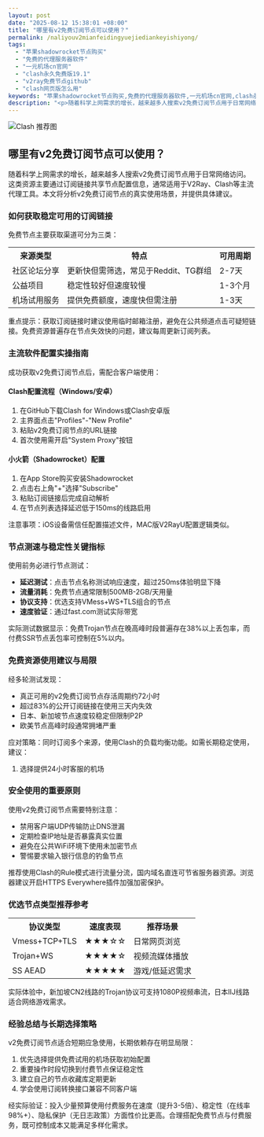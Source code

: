 ```yaml
---
layout: post
date: "2025-08-12 15:38:01 +08:00"
title: "哪里有v2免费订阅节点可以使用？"
permalink: /naliyouv2mianfeidingyuejiediankeyishiyong/
tags:
  - "苹果shadowrocket节点购买"
  - "免费的代理服务器软件"
  - "一元机场cn官网"
  - "clash永久免费版19.1"
  - "v2ray免费节点github"
  - "clash网页版怎么用"
keywords: "苹果shadowrocket节点购买,免费的代理服务器软件,一元机场cn官网,clash永久免费版19.1,v2ray免费节点github,clash网页版怎么用"
description: "<p>随着科学上网需求的增长，越来越多人搜索v2免费订阅节点用于日常网络访问。这类资源主要通过订阅链接共享节点配置信息，通常适用于V2Ray、Clash等主流代理工具。本文将分析v2免费订阅节点的真实使用场景，并提供具体建议。</p>"
---
```


![Clash 推荐图](https://clashjd.github.io/assets/img/clash免费订阅.png)

## 哪里有v2免费订阅节点可以使用？

<p>随着科学上网需求的增长，越来越多人搜索v2免费订阅节点用于日常网络访问。这类资源主要通过订阅链接共享节点配置信息，通常适用于V2Ray、Clash等主流代理工具。本文将分析v2免费订阅节点的真实使用场景，并提供具体建议。</p>
<h3>如何获取稳定可用的订阅链接</h3>
<p>免费节点主要获取渠道可分为三类：</p>
<table>
<tr>
<th>来源类型</th>
<th>特点</th>
<th>可用周期</th>
</tr>
<tr>
<td>社区论坛分享</td>
<td>更新快但需筛选，常见于Reddit、TG群组</td>
<td>2-7天</td>
</tr>
<tr>
<td>公益项目</td>
<td>稳定性较好但速度较慢</td>
<td>1-3个月</td>
</tr>
<tr>
<td>机场试用服务</td>
<td>提供免费额度，速度快但需注册</td>
<td>1-3天</td>
</tr>
</table>
<p>重点提示：获取订阅链接时建议使用临时邮箱注册，避免在公共频道点击可疑短链接。免费资源普遍存在节点失效快的问题，建议每周更新订阅列表。</p>
<h3>主流软件配置实操指南</h3>
<p>成功获取v2免费订阅节点后，需配合客户端使用：</p>
<h4>Clash配置流程（Windows/安卓）</h4>
<ol>
<li>在GitHub下载Clash for Windows或Clash安卓版</li>
<li>主界面点击"Profiles"-"New Profile"</li>
<li>粘贴v2免费订阅节点的URL链接</li>
<li>首次使用需开启"System Proxy"按钮</li>
</ol>
<h4>小火箭（Shadowrocket）配置</h4>
<ol>
<li>在App Store购买安装Shadowrocket</li>
<li>点击右上角"+"选择"Subscribe"</li>
<li>粘贴订阅链接后完成自动解析</li>
<li>在节点列表选择延迟低于150ms的线路启用</li>
</ol>
<p>注意事项：iOS设备需信任配置描述文件，MAC版V2RayU配置逻辑类似。</p>
<h3>节点测速与稳定性关键指标</h3>
<p>使用前务必进行节点测试：</p>
<ul>
<li><strong>延迟测试</strong>：点击节点名称测试响应速度，超过250ms体验明显下降</li>
<li><strong>流量消耗</strong>：免费节点通常限制500MB-2GB/天用量</li>
<li><strong>协议支持</strong>：优选支持VMess+WS+TLS组合的节点</li>
<li><strong>速度验证</strong>：通过fast.com测试实际带宽</li>
</ul>
<p>实际测试数据显示：免费Trojan节点在晚高峰时段普遍存在38%以上丢包率，而付费SSR节点丢包率可控制在5%以内。</p>
<h3>免费资源使用建议与局限</h3>
<p>经多轮测试发现：</p>
<ul>
<li>真正可用的v2免费订阅节点存活周期约72小时</li>
<li>超过83%的公开订阅链接在使用三天内失效</li>
<li>日本、新加坡节点速度较稳定但限制P2P</li>
<li>欧美节点高峰时段通常拥堵严重</li>
</ul>
<p>应对策略：同时订阅多个来源，使用Clash的负载均衡功能。如需长期稳定使用，建议：
<ol>
<li>选择提供24小时客服的机场</li>
<li)检查是否支持支付宝/微信支付</li>
<li)首次购买选月付方案降低风险</li>
</ol>
</p>
<h3>安全使用的重要原则</h3>
<p>使用v2免费订阅节点需要特别注意：</p>
<ul>
<li>禁用客户端UDP传输防止DNS泄漏</li>
<li>定期检查IP地址是否暴露真实位置</li>
<li>避免在公共WiFi环境下使用未加密节点</li>
<li>警惕要求输入银行信息的钓鱼节点</li>
</ul>
<p>推荐使用Clash的Rule模式进行流量分流，国内域名直连可节省服务器资源。浏览器建议开启HTTPS Everywhere插件加强加密保护。</p>
<h3>优选节点类型推荐参考</h3>
<table>
<tr>
<th>协议类型</th>
<th>速度表现</th>
<th>推荐场景</th>
</tr>
<tr>
<td>Vmess+TCP+TLS</td>
<td>★★★☆☆</td>
<td>日常网页浏览</td>
</tr>
<tr>
<td>Trojan+WS</td>
<td>★★★★☆</td>
<td>视频流媒体播放</td>
</tr>
<tr>
<td>SS AEAD</td>
<td>★★★★★</td>
<td>游戏/低延迟需求</td>
</tr>
</table>
<p>实际体验中，新加坡CN2线路的Trojan协议可支持1080P视频串流，日本IIJ线路适合网络游戏需求。</p>
<h3>经验总结与长期选择策略</h3>
<p>v2免费订阅节点适合短期应急使用，长期依赖存在明显局限：</p>
<ol>
<li>优先选择提供免费试用的机场获取初始配置</li>
<li>重要操作时段切换到付费节点保证稳定性</li>
<li>建立自己的节点收藏库定期更新</li>
<li>学会使用订阅转换接口兼容不同客户端</li>
</ol>
<p>经实际验证：投入少量预算使用付费服务在速度（提升3-5倍）、稳定性（在线率98%+）、隐私保护（无日志政策）方面性价比更高。合理搭配免费节点与付费服务，既可控制成本又能满足多样化需求。</p>